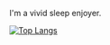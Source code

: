 I'm a vivid sleep enjoyer. 


[![Top Langs](https://github-readme-stats.vercel.app/api/top-langs/?username=ivanosky144&layout=donut-vertical)](https://github.com/ivanosky144/github-readme-stats)

